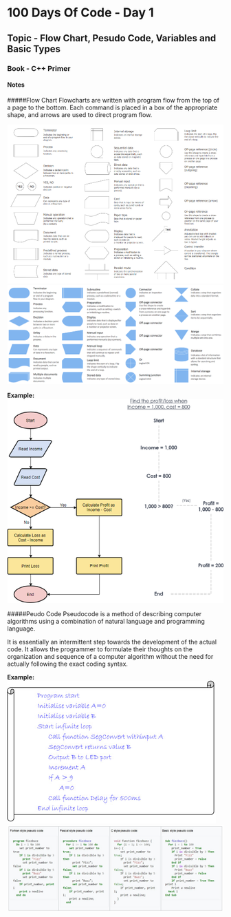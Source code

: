 # 100 Days Of Code - Day 1
## Topic - Flow Chart, Pesudo Code, Variables and Basic Types
### Book - C++ Primer

#### Notes
#####Flow Chart
Flowcharts are written with program flow from the top of a page to the bottom. Each command is placed in a box of the appropriate shape, and arrows are used to direct program flow.

![Flowchart-Design-Elements-Flowcharts-Rapid-Draw.png](Flowchart-Design-Elements-Flowcharts-Rapid-Draw.png)
![Design-Elements-Flowchart.png](Design-Elements-Flowchart.png)


**Example:**
![flowchart.png](flowchart.png)

#####Peudo Code
Pseudocode is a method of describing computer algorithms using a combination of natural language and programming language.

It is essentially an intermittent step towards the development of the actual code.  It allows the programmer to formulate their thoughts on the organization and sequence of a computer algorithm without the need for actually following the exact coding syntax.

**Example:**
![pseudocode1.jpg](pseudocode1.jpg)
![pseudocode.jpg](pseudocode.jpg "Text to show on mouseover")